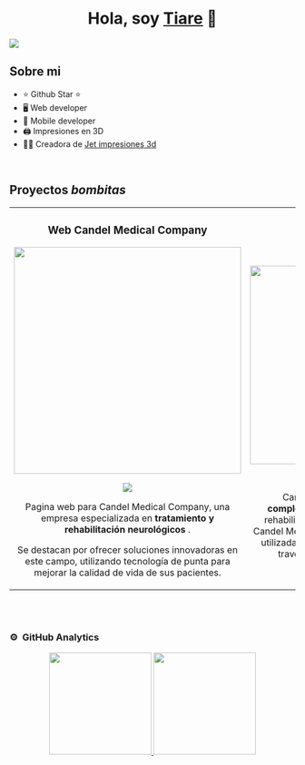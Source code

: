 <div align="center">
<h1 align="center">Hola, soy <a href="https://www.linkedin.com/in/tiare-vera-2b17b9106/">Tiare</a> 💫</h1>
</div>
<img src="https://static.vecteezy.com/system/resources/previews/001/433/850/non_2x/christmas-banner-with-bokeh-lights-and-stars-free-vector.jpg">


## Sobre mi

- ⭐ Github Star ⭐ 
- 🖥️ Web developer
- 📲 Mobile developer
- 🖨️ Impresiones en 3D
- 🧑‍🏫 Creadora de [Jet impresiones 3d](https://jetimpresiones3d.com/)
<br>

## Proyectos *bombitas*
<table>
<tr>
<td width="50%">
<h3 align="center">Web Candel Medical Company</h3>
<div align="center">
<a href="https://www.candelmed.com/" target="_blank"><img src="https://www.candelmed.com/_next/image?url=%2Fimage%2Fcandel.png&w=384&q=75" width="400"></a>
<p>
<img src="https://img.shields.io/badge/CÓDIGO PRIVADO-ff9?style=for-the-badge&logo=github&logoColor=black">
</a>
</p>
<p>
Pagina web para Candel Medical Company, una empresa especializada en  <strong>tratamiento y rehabilitación neurológicos</strong> . 
</p>
<p>Se destacan por ofrecer soluciones innovadoras en este campo, utilizando tecnología de punta para mejorar la calidad de vida de sus pacientes.
</p>

</div>                                                                                     
</td>
  <td width="50%">
<h3 align="center">CandelApp</h3>
<div align="center">
<a href="https://apps.apple.com/cl/app/candelapp/id6450345984" target="_blank"><img src="https://play-lh.googleusercontent.com/SrM1FfUasnMCDPTwkYbDDxUJlT46Mln5-teGhZ7IyNo9Ujf16g7sI4gAe78r3mxRKRA=w480-h960-rw" width="350"></a>
<p>
<img src="https://img.shields.io/badge/CÓDIGO PRIVADO-ff9?style=for-the-badge&logo=github&logoColor=black">
</a>
</p>

  <p>
Candelapp es una <strong>herramienta complementaria </strong> a los tratamientos de rehabilitación neurológica ofrecidos por Candel Medical Company. Diseñada para ser utilizada junto al dispositivo CandelStim a travez de una conexión Bluetooth 
</p>
</div>                                                                                     
</td>
</table>

<br>
                                                                                
</div>
<br>

### ⚙️ &nbsp;GitHub Analytics

<p align="center">
<a href="https://github.com/TiareVera">
  <img height="180em" src="https://github-readme-stats-eight-theta.vercel.app/api?username=TiareVera&show_icons=true&theme=algolia&include_all_commits=true&count_private=true"/>
  <img height="180em" src="https://github-readme-stats-eight-theta.vercel.app/api/top-langs/?username=TiareVera&layout=compact&langs_count=8&theme=algolia"/>
</a>
</p>
